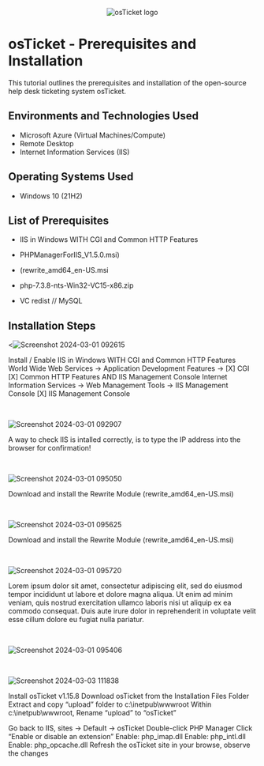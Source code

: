 <p align="center">
<img src="https://i.imgur.com/Clzj7Xs.png" alt="osTicket logo"/>
</p>

<h1>osTicket - Prerequisites and Installation</h1>
This tutorial outlines the prerequisites and installation of the open-source help desk ticketing system osTicket.<br />


<h2>Environments and Technologies Used</h2>

- Microsoft Azure (Virtual Machines/Compute)
- Remote Desktop
- Internet Information Services (IIS)

<h2>Operating Systems Used </h2>

- Windows 10</b> (21H2)

<h2>List of Prerequisites</h2>

-  IIS in Windows WITH CGI and Common HTTP Features

- PHPManagerForIIS_V1.5.0.msi)
- (rewrite_amd64_en-US.msi
- php-7.3.8-nts-Win32-VC15-x86.zip
- VC redist // MySQL

<h2>Installation Steps</h2>

<p>
  
<![Screenshot 2024-03-01 092615](https://github.com/TiffanyChristman/osticket-prereqs/assets/161388738/f9f83821-a27d-411c-bc4a-9fad18f25e5f)

</p>
<p>
Install / Enable IIS in Windows WITH
CGI and Common HTTP Features
World Wide Web Services -> Application Development Features ->
[X] CGI
[X] Common HTTP Features
AND IIS Management Console
Internet Information Services -> Web Management Tools -> IIS Management Console
	[X] IIS Management Console

</p>
<br />

<p>
  
![Screenshot 2024-03-01 092907](https://github.com/TiffanyChristman/osticket-prereqs/assets/161388738/7ae774c1-2629-418a-a757-87719754f588)

</p>
<p>
A way to check IIS is intalled correctly, is to type the IP address into the browser for confirmation!

</p>
<br />

<p>
  
![Screenshot 2024-03-01 095050](https://github.com/TiffanyChristman/osticket-prereqs/assets/161388738/78185fc5-e368-4b3e-a3de-b614082765db)
</p>
<p>
Download and install the Rewrite Module (rewrite_amd64_en-US.msi)
</p>
<br />

<p
  
![Screenshot 2024-03-01 095625](https://github.com/TiffanyChristman/osticket-prereqs/assets/161388738/14d1b85b-d277-4bb6-a8c8-358d6e72542c)
</p>
<p>
Download and install the Rewrite Module (rewrite_amd64_en-US.msi)
</p>
<br />

<p>
  
![Screenshot 2024-03-01 095720](https://github.com/TiffanyChristman/osticket-prereqs/assets/161388738/11444eee-4052-46bc-9392-6b082ae9a845)

</p>
<p>
Lorem ipsum dolor sit amet, consectetur adipiscing elit, sed do eiusmod tempor incididunt ut labore et dolore magna aliqua. Ut enim ad minim veniam, quis nostrud exercitation ullamco laboris nisi ut aliquip ex ea commodo consequat. Duis aute irure dolor in reprehenderit in voluptate velit esse cillum dolore eu fugiat nulla pariatur.
</p>
<br />

<p>
  
![Screenshot 2024-03-01 095406](https://github.com/TiffanyChristman/osticket-prereqs/assets/161388738/d6575edc-26af-4f1c-a8d7-68b32ee16676)


</p>
<p>


</p>
<br />

<p
  
![Screenshot 2024-03-03 111838](https://github.com/TiffanyChristman/osticket-prereqs/assets/161388738/84695a28-4d0f-4afb-9b8b-09fa9288a6d6)

</p>
<p>
Install osTicket v1.15.8
Download osTicket from the Installation Files Folder
Extract and copy “upload” folder to c:\inetpub\wwwroot
Within c:\inetpub\wwwroot, Rename “upload” to “osTicket”

 Go back to IIS, sites -> Default -> osTicket
Double-click PHP Manager
Click “Enable or disable an extension”
Enable: php_imap.dll
Enable: php_intl.dll
Enable: php_opcache.dll
Refresh the osTicket site in your browse, observe the changes

</p>
<br />







